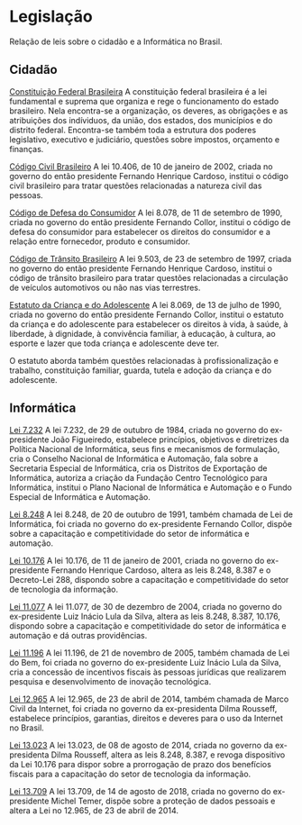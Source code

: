 
# Legislação
Relação de leis sobre o cidadão e a Informática no Brasil.

## Cidadão
[Constituição Federal Brasileira](http://www.planalto.gov.br/ccivil_03/Constituicao/Constituicao.htm)
A constituição federal brasileira é a lei fundamental e suprema que organiza e rege o funcionamento do estado brasileiro. Nela encontra-se a organização, os deveres, as obrigações e as atribuições dos indíviduos, da união, dos estados, dos municípios e do distrito federal. Encontra-se também toda a estrutura dos poderes legislativo, executivo e judiciário, questões sobre impostos, orçamento e finanças.

[Código Civil Brasileiro](http://www.planalto.gov.br/ccivil_03/leis/2002/L10406.htm)
A lei 10.406, de 10 de janeiro de 2002, criada no governo do então presidente Fernando Henrique Cardoso, institui o código civil brasileiro para tratar questões relacionadas a natureza civil das pessoas.

[Código de Defesa do Consumidor](http://www.planalto.gov.br/ccivil_03/leis/l8078.htm)
A lei 8.078, de 11 de setembro de 1990, criada no governo do então presidente Fernando Collor, institui o código de defesa do consumidor para estabelecer os direitos do consumidor e a relação entre fornecedor, produto e consumidor.

[Código de Trânsito Brasileiro](http://www.planalto.gov.br/ccivil_03/leis/L9503Compilado.htm)
A lei 9.503, de 23 de setembro de 1997, criada no governo do então presidente Fernando Henrique Cardoso, institui o código de trânsito brasileiro para tratar questões relacionadas a circulação de veículos automotivos ou não nas vias terrestres.

[Estatuto da Criança e do Adolescente](http://www.planalto.gov.br/ccivil_03/Leis/L8069.htm)
A lei 8.069, de 13 de julho de 1990, criada no governo do então presidente Fernando Collor, institui o estatuto da criança e do adolescente para estabelecer os direitos à vida, à saúde, à liberdade, à dignidade, à convivência familiar, à educação, à cultura, ao esporte e lazer que toda criança e adolescente deve ter.

O estatuto aborda também questões relacionadas à profissionalização e trabalho, constituição familiar, guarda, tutela e adoção da criança e do adolescente.


## Informática
[Lei 7.232](http://www.planalto.gov.br/ccivil_03/leis/L7232.htm)
A lei 7.232, de 29 de outubro de 1984, criada no governo do ex-presidente João Figueiredo, estabelece princípios, objetivos e diretrizes da Política Nacional de Informática, seus fins e mecanismos de formulação, cria o Conselho Nacional de Informática e Automação, fala sobre a Secretaria Especial de Informática, cria os Distritos de Exportação de Informática, autoriza a criação da Fundação Centro Tecnológico para Informática, institui o Plano Nacional de Informática e Automação e o Fundo Especial de Informática e Automação.

[Lei 8.248](http://www.planalto.gov.br/ccivil_03/leis/L8248.htm)
A lei 8.248, de 20 de outubro de 1991, também chamada de Lei de Informática, foi criada no governo do ex-presidente Fernando Collor, dispõe sobre a capacitação e competitividade do setor de informática e automação.

[Lei 10.176](http://www.planalto.gov.br/ccivil_03/leis/LEIS_2001/L10176.htm)
A lei 10.176, de 11 de janeiro de 2001, criada no governo do ex-presidente Fernando Henrique Cardoso, altera as leis 8.248, 8.387 e o Decreto-Lei 288, dispondo sobre a capacitação e competitividade do setor de tecnologia da informação.

[Lei 11.077](http://www.planalto.gov.br/ccivil_03/_ato2004-2006/2004/lei/l11077.htm)
A lei 11.077, de 30 de dezembro de 2004, criada no governo do ex-presidente Luiz Inácio Lula da Silva, altera as leis 8.248, 8.387, 10.176, dispondo sobre a capacitação e competitividade do setor de informática e automação e dá outras providências.

[Lei 11.196](http://www.planalto.gov.br/ccivil_03/_Ato2004-2006/2005/Lei/L11196.htm)
A lei 11.196, de 21 de novembro de 2005, também chamada de Lei do Bem, foi criada no governo do ex-presidente Luiz Inácio Lula da Silva, cria a concessão de incentivos fiscais às pessoas jurídicas que realizarem pesquisa e desenvolvimento de inovação tecnológica.

[Lei 12.965](http://www.planalto.gov.br/ccivil_03/_ato2011-2014/2014/lei/l12965.htm)
A lei 12.965, de 23 de abril de 2014, também chamada de Marco Civil da Internet, foi criada no governo da ex-presidenta Dilma Rousseff, estabelece princípios, garantias, direitos e deveres para o uso da Internet no Brasil.

[Lei 13.023](http://www.planalto.gov.br/ccivil_03/_ato2011-2014/2014/lei/l13023.htm)
A lei 13.023, de 08 de agosto de 2014, criada no governo da ex-presidenta Dilma Rousseff, altera as leis 8.248, 8.387, e revoga dispositivo da Lei 10.176 para dispor sobre a prorrogação de prazo dos benefícios fiscais para a capacitação do setor de tecnologia da informação.

[Lei 13.709](http://www.planalto.gov.br/ccivil_03/_ato2015-2018/2018/lei/L13709.htm)
A lei 13.709, de 14 de agosto de 2018, criada no governo do ex-presidente Michel Temer, dispõe sobre a proteção de dados pessoais e altera a Lei no 12.965, de 23 de abril de 2014.


